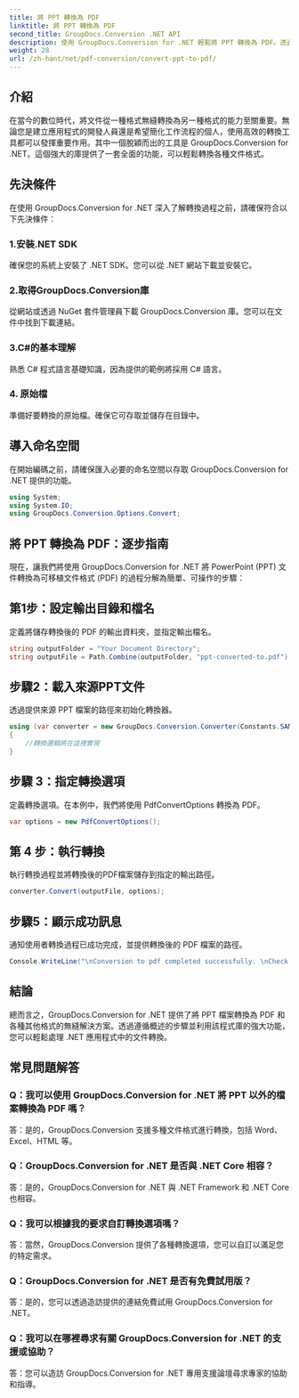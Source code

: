 ```yaml
---
title: 將 PPT 轉換為 PDF
linktitle: 將 PPT 轉換為 PDF
second_title: GroupDocs.Conversion .NET API
description: 使用 GroupDocs.Conversion for .NET 輕鬆將 PPT 轉換為 PDF。透過可自訂選項享受無縫文件轉換。
weight: 28
url: /zh-hant/net/pdf-conversion/convert-ppt-to-pdf/
---
```

## 介紹
在當今的數位時代，將文件從一種格式無縫轉換為另一種格式的能力至關重要。無論您是建立應用程式的開發人員還是希望簡化工作流程的個人，使用高效的轉換工具都可以發揮重要作用。其中一個脫穎而出的工具是 GroupDocs.Conversion for .NET。這個強大的庫提供了一套全面的功能，可以輕鬆轉換各種文件格式。
## 先決條件
在使用 GroupDocs.Conversion for .NET 深入了解轉換過程之前，請確保符合以下先決條件：
### 1.安裝.NET SDK
確保您的系統上安裝了 .NET SDK。您可以從 .NET 網站下載並安裝它。
### 2.取得GroupDocs.Conversion庫
從網站或透過 NuGet 套件管理員下載 GroupDocs.Conversion 庫。您可以在文件中找到下載連結。
### 3.C#的基本理解
熟悉 C# 程式語言基礎知識，因為提供的範例將採用 C# 語言。
### 4. 原始檔
準備好要轉換的原始檔。確保它可存取並儲存在目錄中。

## 導入命名空間
在開始編碼之前，請確保匯入必要的命名空間以存取 GroupDocs.Conversion for .NET 提供的功能。
```csharp
using System;
using System.IO;
using GroupDocs.Conversion.Options.Convert;
```
## 將 PPT 轉換為 PDF：逐步指南
現在，讓我們將使用 GroupDocs.Conversion for .NET 將 PowerPoint (PPT) 文件轉換為可移植文件格式 (PDF) 的過程分解為簡單、可操作的步驟：
## 第1步：設定輸出目錄和檔名
定義將儲存轉換後的 PDF 的輸出資料夾，並指定輸出檔名。
```csharp
string outputFolder = "Your Document Directory";
string outputFile = Path.Combine(outputFolder, "ppt-converted-to.pdf");
```
## 步驟2：載入來源PPT文件
透過提供來源 PPT 檔案的路徑來初始化轉換器。
```csharp
using (var converter = new GroupDocs.Conversion.Converter(Constants.SAMPLE_PPT))
{
    //轉換邏輯將在這裡實現
}
```
## 步驟 3：指定轉換選項
定義轉換選項。在本例中，我們將使用 PdfConvertOptions 轉換為 PDF。
```csharp
var options = new PdfConvertOptions();
```
## 第 4 步：執行轉換
執行轉換過程並將轉換後的PDF檔案儲存到指定的輸出路徑。
```csharp
converter.Convert(outputFile, options);
```
## 步驟5：顯示成功訊息
通知使用者轉換過程已成功完成，並提供轉換後的 PDF 檔案的路徑。
```csharp
Console.WriteLine("\nConversion to pdf completed successfully. \nCheck output in {0}", outputFolder);
```

## 結論
總而言之，GroupDocs.Conversion for .NET 提供了將 PPT 檔案轉換為 PDF 和各種其他格式的無縫解決方案。透過遵循概述的步驟並利用該程式庫的強大功能，您可以輕鬆處理 .NET 應用程式中的文件轉換。
## 常見問題解答
### Q：我可以使用 GroupDocs.Conversion for .NET 將 PPT 以外的檔案轉換為 PDF 嗎？
答：是的，GroupDocs.Conversion 支援多種文件格式進行轉換，包括 Word、Excel、HTML 等。
### Q：GroupDocs.Conversion for .NET 是否與 .NET Core 相容？
答：是的，GroupDocs.Conversion for .NET 與 .NET Framework 和 .NET Core 也相容。
### Q：我可以根據我的要求自訂轉換選項嗎？
答：當然，GroupDocs.Conversion 提供了各種轉換選項，您可以自訂以滿足您的特定需求。
### Q：GroupDocs.Conversion for .NET 是否有免費試用版？
答：是的，您可以透過造訪提供的連結免費試用 GroupDocs.Conversion for .NET。
### Q：我可以在哪裡尋求有關 GroupDocs.Conversion for .NET 的支援或協助？
答：您可以造訪 GroupDocs.Conversion for .NET 專用支援論壇尋求專家的協助和指導。